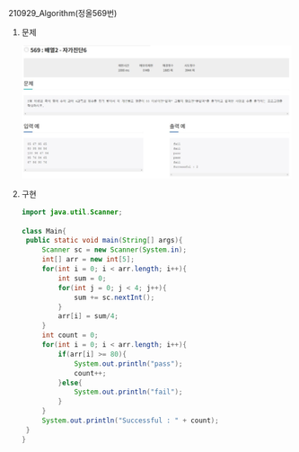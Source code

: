 210929_Algorithm(정올569번)

1. 문제

   ![210929_algorithm](210929_jungol569.assets/210929_algorithm.png)

2. 구현

   ```java
   import java.util.Scanner;
   
   class Main{
   	public static void main(String[] args){
   		Scanner sc = new Scanner(System.in);
   		int[] arr = new int[5];
   		for(int i = 0; i < arr.length; i++){
   			int sum = 0;
   			for(int j = 0; j < 4; j++){
   				sum += sc.nextInt();
   			}
   			arr[i] = sum/4;
   		}
   		int count = 0;
   		for(int i = 0; i < arr.length; i++){
   			if(arr[i] >= 80){
   				System.out.println("pass");
   				count++;
   			}else{
   				System.out.println("fail");
   			}
   		}
   		System.out.println("Successful : " + count);
   	}
   }
   ```

   